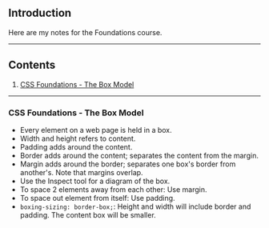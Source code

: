 ## Introduction

Here are my notes for the Foundations course.

---
## Contents

1. [CSS Foundations - The Box Model](#cssbox)

---
<a id= "cssbox"></a>
### CSS Foundations - The Box Model

- Every element on a web page is held in a box.
- Width and height refers to content.
- Padding adds around the content.
- Border adds around the content; separates the content from the margin.
- Margin adds around the border; separates one box's border from another's. Note that margins overlap.
- Use the Inspect tool for a diagram of the box.
- To space 2 elements away from each other: Use margin.
- To space out element from itself: Use padding.
- `boxing-sizing: border-box;`: Height and width will include border and padding. The content box will be smaller.
